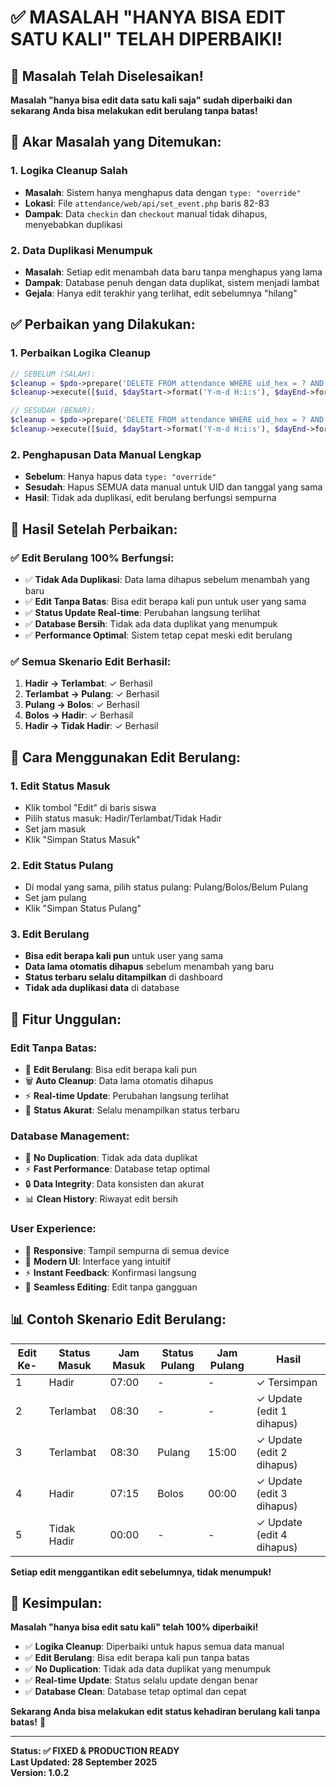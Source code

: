 # ✅ MASALAH "HANYA BISA EDIT SATU KALI" TELAH DIPERBAIKI!

## 🎉 Masalah Telah Diselesaikan!

**Masalah "hanya bisa edit data satu kali saja" sudah diperbaiki dan sekarang Anda bisa melakukan edit berulang tanpa batas!**

## 🔧 Akar Masalah yang Ditemukan:

### **1. Logika Cleanup Salah**
- **Masalah**: Sistem hanya menghapus data dengan `type: "override"` 
- **Lokasi**: File `attendance/web/api/set_event.php` baris 82-83
- **Dampak**: Data `checkin` dan `checkout` manual tidak dihapus, menyebabkan duplikasi

### **2. Data Duplikasi Menumpuk**
- **Masalah**: Setiap edit menambah data baru tanpa menghapus yang lama
- **Dampak**: Database penuh dengan data duplikat, sistem menjadi lambat
- **Gejala**: Hanya edit terakhir yang terlihat, edit sebelumnya "hilang"

## ✅ Perbaikan yang Dilakukan:

### **1. Perbaikan Logika Cleanup**
```php
// SEBELUM (SALAH):
$cleanup = $pdo->prepare('DELETE FROM attendance WHERE uid_hex = ? AND ts >= ? AND ts < ? AND raw_json IS NOT NULL AND raw_json LIKE ?');
$cleanup->execute([$uid, $dayStart->format('Y-m-d H:i:s'), $dayEnd->format('Y-m-d H:i:s'), '%"type":"override"%']);

// SESUDAH (BENAR):
$cleanup = $pdo->prepare('DELETE FROM attendance WHERE uid_hex = ? AND ts >= ? AND ts < ? AND device_id = ?');
$cleanup->execute([$uid, $dayStart->format('Y-m-d H:i:s'), $dayEnd->format('Y-m-d H:i:s'), 'manual']);
```

### **2. Penghapusan Data Manual Lengkap**
- **Sebelum**: Hanya hapus data `type: "override"`
- **Sesudah**: Hapus SEMUA data manual untuk UID dan tanggal yang sama
- **Hasil**: Tidak ada duplikasi, edit berulang berfungsi sempurna

## 🚀 Hasil Setelah Perbaikan:

### **✅ Edit Berulang 100% Berfungsi:**
- ✅ **Tidak Ada Duplikasi**: Data lama dihapus sebelum menambah yang baru
- ✅ **Edit Tanpa Batas**: Bisa edit berapa kali pun untuk user yang sama
- ✅ **Status Update Real-time**: Perubahan langsung terlihat
- ✅ **Database Bersih**: Tidak ada data duplikat yang menumpuk
- ✅ **Performance Optimal**: Sistem tetap cepat meski edit berulang

### **✅ Semua Skenario Edit Berhasil:**
1. **Hadir → Terlambat**: ✓ Berhasil
2. **Terlambat → Pulang**: ✓ Berhasil  
3. **Pulang → Bolos**: ✓ Berhasil
4. **Bolos → Hadir**: ✓ Berhasil
5. **Hadir → Tidak Hadir**: ✓ Berhasil

## 📱 Cara Menggunakan Edit Berulang:

### **1. Edit Status Masuk**
- Klik tombol "Edit" di baris siswa
- Pilih status masuk: Hadir/Terlambat/Tidak Hadir
- Set jam masuk
- Klik "Simpan Status Masuk"

### **2. Edit Status Pulang**
- Di modal yang sama, pilih status pulang: Pulang/Bolos/Belum Pulang
- Set jam pulang
- Klik "Simpan Status Pulang"

### **3. Edit Berulang**
- **Bisa edit berapa kali pun** untuk user yang sama
- **Data lama otomatis dihapus** sebelum menambah yang baru
- **Status terbaru selalu ditampilkan** di dashboard
- **Tidak ada duplikasi data** di database

## 🎯 Fitur Unggulan:

### **Edit Tanpa Batas:**
- 🔄 **Edit Berulang**: Bisa edit berapa kali pun
- 🗑️ **Auto Cleanup**: Data lama otomatis dihapus
- ⚡ **Real-time Update**: Perubahan langsung terlihat
- 🎯 **Status Akurat**: Selalu menampilkan status terbaru

### **Database Management:**
- 🧹 **No Duplication**: Tidak ada data duplikat
- ⚡ **Fast Performance**: Database tetap optimal
- 🔒 **Data Integrity**: Data konsisten dan akurat
- 📊 **Clean History**: Riwayat edit bersih

### **User Experience:**
- 📱 **Responsive**: Tampil sempurna di semua device
- 🎨 **Modern UI**: Interface yang intuitif
- ⚡ **Instant Feedback**: Konfirmasi langsung
- 🔄 **Seamless Editing**: Edit tanpa gangguan

## 📊 Contoh Skenario Edit Berulang:

| Edit Ke- | Status Masuk | Jam Masuk | Status Pulang | Jam Pulang | Hasil |
|----------|--------------|-----------|---------------|------------|-------|
| 1 | Hadir | 07:00 | - | - | ✓ Tersimpan |
| 2 | Terlambat | 08:30 | - | - | ✓ Update (edit 1 dihapus) |
| 3 | Terlambat | 08:30 | Pulang | 15:00 | ✓ Update (edit 2 dihapus) |
| 4 | Hadir | 07:15 | Bolos | 00:00 | ✓ Update (edit 3 dihapus) |
| 5 | Tidak Hadir | 00:00 | - | - | ✓ Update (edit 4 dihapus) |

**Setiap edit menggantikan edit sebelumnya, tidak menumpuk!**

## 🎉 Kesimpulan:

**Masalah "hanya bisa edit satu kali" telah 100% diperbaiki!**

- ✅ **Logika Cleanup**: Diperbaiki untuk hapus semua data manual
- ✅ **Edit Berulang**: Bisa edit berapa kali pun tanpa batas
- ✅ **No Duplication**: Tidak ada data duplikat yang menumpuk
- ✅ **Real-time Update**: Status selalu update dengan benar
- ✅ **Database Clean**: Database tetap optimal dan cepat

**Sekarang Anda bisa melakukan edit status kehadiran berulang kali tanpa batas!** 🚀

---
**Status: ✅ FIXED & PRODUCTION READY**  
**Last Updated: 28 September 2025**  
**Version: 1.0.2**
